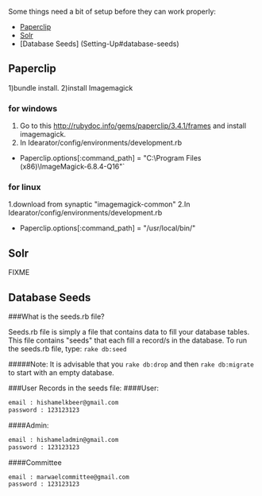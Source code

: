 Some things need a bit of setup before they can work properly:
* [Paperclip](Setting-Up#paperclip)
* [Solr](Setting-Up#solr)
* [Database Seeds] (Setting-Up#database-seeds)

## Paperclip
1)bundle install.
2)install Imagemagick
### for windows
1. Go to this <http://rubydoc.info/gems/paperclip/3.4.1/frames> and install imagemagick.
2. In Idearator/config/environments/development.rb
*  Paperclip.options[:command_path] = "C:\Program Files (x86)\ImageMagick-6.8.4-Q16"`
### for linux  
1.download from synaptic "imagemagick-common"
2.In Idearator/config/environments/development.rb
* Paperclip.options[:command_path] = "/usr/local/bin/"

## Solr
FIXME

## Database Seeds
###What is the seeds.rb file?

Seeds.rb file is simply a file that contains data to fill your database 
tables. This file contains "seeds" that each fill a record/s in the 
database. 
To run the seeds.rb file, type:
`rake db:seed`

#####Note:
It is advisable that you `rake db:drop` and then `rake db:migrate`
to start with an empty database.

###User Records in the seeds file:
####User:
```sh
email : hishamelkbeer@gmail.com
password : 123123123
```
####Admin:
```sh
email : hishameladmin@gmail.com
password : 123123123
```
####Committee
```sh
email : marwaelcommittee@gmail.com
password : 123123123
```
